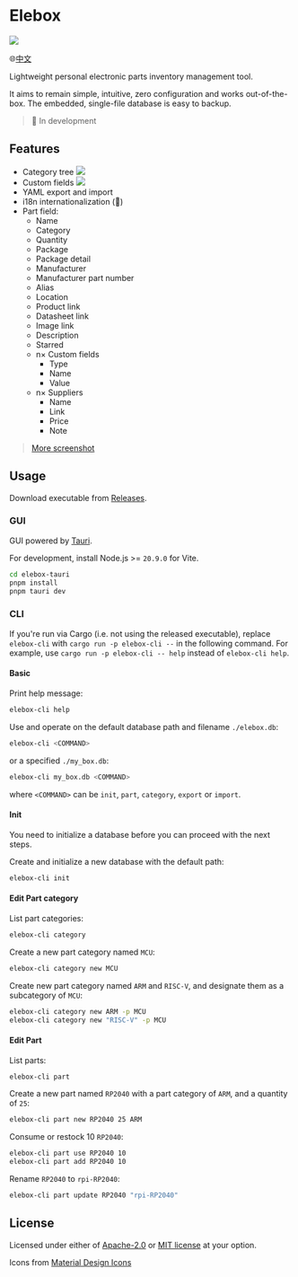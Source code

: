 # Elebox

![](https://i.imgur.com/i6ihU9o.png)

🌐[中文](https://github.com/ziteh/elebox/blob/main/README-zh.md)

Lightweight personal electronic parts inventory management tool.

It aims to remain simple, intuitive, zero configuration and works out-of-the-box. The embedded, single-file database is easy to backup.

> 🚧 In development

## Features

- Category tree
    ![](https://i.imgur.com/phWJwdP.png)
- Custom fields
    ![](https://i.imgur.com/XFL17i5.png)
- YAML export and import
- i18n internationalization (🚧)
- Part field:
    - Name
    - Category
    - Quantity
    - Package
    - Package detail
    - Manufacturer
    - Manufacturer part number
    - Alias
    - Location
    - Product link
    - Datasheet link
    - Image link
    - Description
    - Starred
    - n× Custom fields
        - Type
        - Name
        - Value
    - n× Suppliers
        - Name
        - Link
        - Price
        - Note

> [More screenshot](https://imgur.com/a/D1NnbBg)

## Usage

Download executable from [Releases](https://github.com/ziteh/elebox/releases).

### GUI

GUI powered by [Tauri](https://tauri.app/).

For development, install Node.js >= `20.9.0` for Vite.

```bash
cd elebox-tauri
pnpm install
pnpm tauri dev
```

### CLI

If you're run via Cargo (i.e. not using the released executable), replace `elebox-cli` with `cargo run -p elebox-cli --` in the following command. For example, use `cargo run -p elebox-cli -- help` instead of `elebox-cli help`.

#### Basic

Print help message:

```bash
elebox-cli help
```

Use and operate on the default database path and filename `./elebox.db`:

```bash
elebox-cli <COMMAND>
```

or a specified `./my_box.db`:

```bash
elebox-cli my_box.db <COMMAND>
```

where `<COMMAND>` can be `init`, `part`, `category`, `export` or `import`.

#### Init

You need to initialize a database before you can proceed with the next steps.

Create and initialize a new database with the default path:

```bash
elebox-cli init
```

#### Edit Part category

List part categories:

```bash
elebox-cli category
```

Create a new part category named `MCU`:

```bash
elebox-cli category new MCU
```

Create new part category named `ARM` and `RISC-V`, and designate them as a subcategory of `MCU`:

```bash
elebox-cli category new ARM -p MCU
elebox-cli category new "RISC-V" -p MCU
```

#### Edit Part

List parts:

```bash
elebox-cli part
```

Create a new part named `RP2040` with a part category of `ARM`, and a quantity of `25`:

```bash
elebox-cli part new RP2040 25 ARM
```

Consume or restock 10 `RP2040`:

```bash
elebox-cli part use RP2040 10
elebox-cli part add RP2040 10
```

Rename `RP2040` to `rpi-RP2040`:

```bash
elebox-cli part update RP2040 "rpi-RP2040"
```

## License

Licensed under either of [Apache-2.0](/LICENSE-APACHE) or [MIT license](/LICENSE-MIT) at your option.

Icons from [Material Design Icons](https://pictogrammers.com/library/mdi/)

